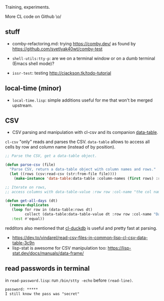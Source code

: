 
Training, experiments.

More CL code on Github \o/

## stuff

- comby-refactoring.md: trying https://comby.dev/ as found by https://github.com/svetlyak40wt/comby-test

- `shell-utils:tty-p`: are we on a terminal window or on a dumb terminal (Emacs shell mode)?

- `issr-test`: testing http://cjackson.tk/todo-tutorial


## local-time (minor)

- `local-time.lisp`: simple additions useful for me that won't be merged upstream.

## CSV

- CSV parsing and manipulation with cl-csv and its companion [data-table](https://github.com/AccelerationNet/data-table/).

`cl-csv` "only" reads and parses the CSV. `data-table` allows to
access all cells by row and column name (instead of by position).

~~~lisp
;; Parse the CSV, get a data-table object.

(defun parse-csv (file)
  "Parse CSV, return a data-table object with column names and rows."
  (let ((rows (csv:read-csv (str:from-file file))))
    (make-instance 'data-table:data-table :column-names (first rows) :rows (rest rows))))

;; Iterate on rows,
;; access columns with data-table-value :row row :col-name "the col name"

(defun get-all-days (dt)
  (remove-duplicates
   (loop for row in (data-table:rows dt)
         collect (data-table:data-table-value dt :row row :col-name "Date"))
   :test #'equal))
~~~

redditors also mentioned that
[cl-duckdb](https://github.com/ak-coram/cl-duckdb) is useful and
pretty fast at parsing.

- https://dev.to/vindarel/read-csv-files-in-common-lisp-cl-csv-data-table-3c9n
- lisp-stat is awesome for CSV manipulation too: https://lisp-stat.dev/docs/manuals/data-frame/

## read passwords in terminal

in `read-password.lisp`: run `/bin/stty -echo` before `(read-line)`.

```txt
password: *****
I still know the pass was "secret"
```
